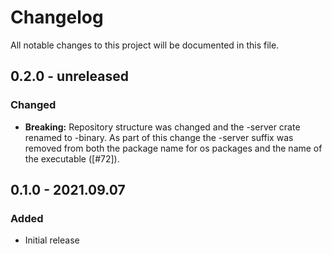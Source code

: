 # Changelog

All notable changes to this project will be documented in this file.

## 0.2.0 - unreleased

### Changed
- **Breaking:** Repository structure was changed and the -server crate renamed to -binary. As part of this change the -server suffix was removed from both the package name for os packages and the name of the executable ([#72]).

## 0.1.0 - 2021.09.07

### Added

- Initial release
